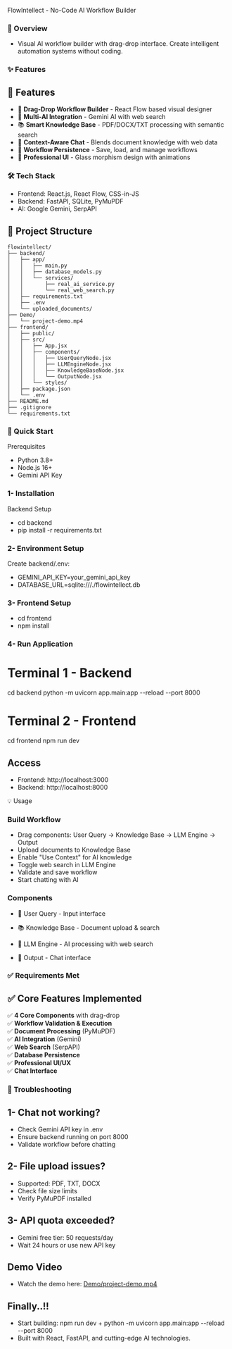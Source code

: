 FlowIntellect - No-Code AI Workflow Builder
### 🚀 Overview

- Visual AI workflow builder with drag-drop interface. Create intelligent automation systems without coding.

### ✨ Features

## 🚀 Features

- 🧩 **Drag-Drop Workflow Builder** - React Flow based visual designer
- 🤖 **Multi-AI Integration** - Gemini AI with web search  
- 📚 **Smart Knowledge Base** - PDF/DOCX/TXT processing with semantic search
- 💬 **Context-Aware Chat** - Blends document knowledge with web data
- 💾 **Workflow Persistence** - Save, load, and manage workflows
- 🎨 **Professional UI** - Glass morphism design with animations


### 🛠 Tech Stack
- Frontend: React.js, React Flow, CSS-in-JS
- Backend: FastAPI, SQLite, PyMuPDF
- AI: Google Gemini, SerpAPI

## 📁 Project Structure

```
flowintellect/
├── backend/
│   ├── app/
│   │   ├── main.py
│   │   ├── database_models.py
│   │   └── services/
│   │       ├── real_ai_service.py
│   │       └── real_web_search.py
│   ├── requirements.txt
│   ├── .env
│   └── uploaded_documents/
├── Demo/
│   └── project-demo.mp4
├── frontend/
│   ├── public/
│   ├── src/
│   │   ├── App.jsx
│   │   ├── components/
│   │   │   ├── UserQueryNode.jsx
│   │   │   ├── LLMEngineNode.jsx
│   │   │   ├── KnowledgeBaseNode.jsx
│   │   │   └── OutputNode.jsx
│   │   └── styles/
│   ├── package.json
│   └── .env
├── README.md
├── .gitignore
└── requirements.txt
```


### 🚀 Quick Start
Prerequisites

- Python 3.8+
- Node.js 16+
- Gemini API Key

### 1- Installation
Backend Setup
- cd backend
- pip install -r requirements.txt

### 2- Environment Setup
Create backend/.env:
- GEMINI_API_KEY=your_gemini_api_key
- DATABASE_URL=sqlite:///./flowintellect.db

### 3- Frontend Setup
- cd frontend
- npm install

### 4- Run Application
# Terminal 1 - Backend
cd backend
python -m uvicorn app.main:app --reload --port 8000

# Terminal 2 - Frontend
cd frontend
npm run dev

## Access
- Frontend: http://localhost:3000
- Backend: http://localhost:8000

💡 Usage
### Build Workflow
- Drag components: User Query → Knowledge Base → LLM Engine → Output
- Upload documents to Knowledge Base
- Enable "Use Context" for AI knowledge
- Toggle web search in LLM Engine
- Validate and save workflow
- Start chatting with AI

### Components
- 👤 User Query - Input interface

- 📚 Knowledge Base - Document upload & search

- 🤖 LLM Engine - AI processing with web search

- 💬 Output - Chat interface

### ✅ Requirements Met

## ✅ Core Features Implemented

✅ **4 Core Components** with drag-drop  
✅ **Workflow Validation & Execution**  
✅ **Document Processing** (PyMuPDF)  
✅ **AI Integration** (Gemini)  
✅ **Web Search** (SerpAPI)  
✅ **Database Persistence**  
✅ **Professional UI/UX**  
✅ **Chat Interface**

### 🐛 Troubleshooting

## 1- Chat not working?
- Check Gemini API key in .env
- Ensure backend running on port 8000
- Validate workflow before chatting

## 2- File upload issues?
- Supported: PDF, TXT, DOCX
- Check file size limits
- Verify PyMuPDF installed

## 3- API quota exceeded?
- Gemini free tier: 50 requests/day
- Wait 24 hours or use new API key



## Demo Video

- Watch the demo here: [Demo/project-demo.mp4](./demo/project-demo.mp4)

## Finally..!!

- Start building: npm run dev + python -m uvicorn app.main:app --reload --port 8000
- Built with React, FastAPI, and cutting-edge AI technologies.

